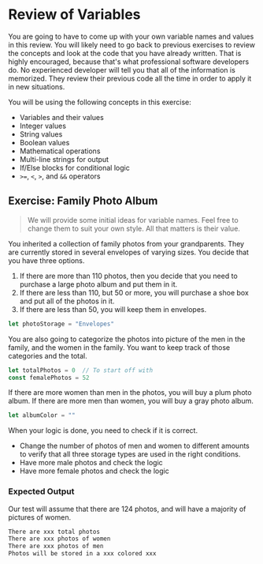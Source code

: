 # Review of Variables

You are going to have to come up with your own variable names and values in this review. You will likely need to go back to previous exercises to review the concepts and look at the code that you have already written. That is highly encouraged, because that's what professional software developers do. No experienced developer will tell you that all of the information is memorized. They review their previous code all the time in order to apply it in new situations.

You will be using the following concepts in this exercise:

* Variables and their values
* Integer values
* String values
* Boolean values
* Mathematical operations
* Multi-line strings for output
* If/Else blocks for conditional logic
* `>=`, `<`, `>`, and `&&` operators

## Exercise: Family Photo Album

> We will provide some initial ideas for variable names. Feel free to change them to suit your own style. All that matters is their value.

You inherited a collection of family photos from your grandparents. They are currently stored in several envelopes of varying sizes. You decide that you have three options.

1. If there are more than 110 photos, then you decide that you need to purchase a large photo album and put them in it.
2. If there are less than 110, but 50 or more, you will purchase a shoe box and put all of the photos in it.
3. If there are less than 50, you will keep them in envelopes.

```js
let photoStorage = "Envelopes"
```

You are also going to categorize the photos into picture of the men in the family, and the women in the family. You want to keep track of those categories and the total.

```js
let totalPhotos = 0  // To start off with
const femalePhotos = 52
```

If there are more women than men in the photos, you will buy a plum photo album. If there are more men than women, you will buy a gray photo album.

```js
let albumColor = ""
```

When your logic is done, you need to check if it is correct.

* Change the number of photos of men and women to different amounts to verify that all three storage types are used in the right conditions.
* Have more male photos and check the logic
* Have more female photos and check the logic

### Expected Output

Our test will assume that there are 124 photos, and will have a majority of pictures of women.

```html
There are xxx total photos
There are xxx photos of women
There are xxx photos of men
Photos will be stored in a xxx colored xxx
```


<!--stackedit_data:
eyJoaXN0b3J5IjpbNTA5NjMxMzQ3XX0=
-->